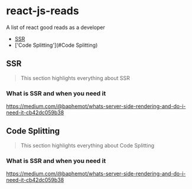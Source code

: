 # react-js-reads
A list of react good reads as a developer

- [SSR](#SSR)
- ['Code Splitting'](#Code Splitting)


<!-- toc -->

## SSR
> This section highlights everything about SSR

### What is SSR and when you need it
https://medium.com/@baphemot/whats-server-side-rendering-and-do-i-need-it-cb42dc059b38

## Code Splitting
> This section highlights everything about Code Splitting

### What is SSR and when you need it
https://medium.com/@baphemot/whats-server-side-rendering-and-do-i-need-it-cb42dc059b38

